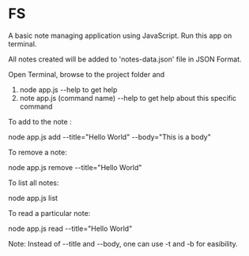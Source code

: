 # FS

A basic note managing application using JavaScript. Run this app on terminal.

All notes created will be added to 'notes-data.json' file in JSON Format.

Open Terminal, browse to the project folder and 
  1. node app.js --help to get help
  2. note app.js (command name) --help to get help about this specific command 
  
  
  To add to the note :
  
  node app.js add --title="Hello World" --body="This is a body"
  
  To remove a note:
  
  node app.js remove --title="Hello World"
  
  To list all notes:
  
  node app.js list
  
  To read a particular note:
  
  node app.js read --title="Hello World"
  
  
  
  Note: Instead of --title and --body, one can use -t and -b for easibility.
